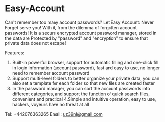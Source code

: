 # Easy-Account

Can't remember too many account passwords? Let Easy Account: Never Forget serve you! With it, from the dilemma of forgotten account passwords! It is a secure encrypted account password manager, stored in the data are Protected by "password" and "encryption" to ensure that private data does not escape!

Features:
1. Built-in powerful browser, support for automatic filling and one-click fill in login information (account password), fast and easy to use, no longer need to remember account password
2. Support multi-level folders to better organize your private data, you can also set a template for each folder so that new files are created faster
3. In the password manager, you can sort the account passwords into different categories, and support the function of quick search files, convenient and practical
4.Simple and intuitive operation, easy to use, hackers, voyeurs have no threat at all

Tel: +442076363265
Email: uz39nl@gmail.com
